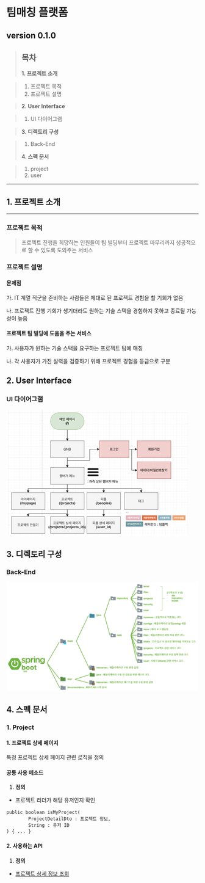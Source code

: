 ﻿# 팀매칭 플랫폼
version 0.1.0
---

> ## **목차**  
> 
> **1. 프로젝트 소개**  

> 1. 프로젝트 목적
> 2. 프로젝트 설명

> **2. User Interface**

> 1. UI 다이어그램

> **3. 디렉토리 구성**  

> 1. Back-End 
>
> **4. 스펙 문서**  

> 1. project
> 2. user 
> 

----

## **1. 프로젝트 소개**
-------------

### **프로젝트 목적**
> 프로젝트 진행을 희망하는 인원들이 팀 빌딩부터 프로젝트 마무리까지 성공적으로 할 수 있도록 도와주는 서비스
### **프로젝트 설명**
#### **문제점**
가. IT 계열 직군을 준비하는 사람들은 제대로 된 프로젝트 경험을 할 기회가 없음

나. 프로젝트 진행 기회가 생기더라도 원하는 기술 스택을 경험하지 못하고 종료될 가능성이 높음
#### **프로젝트 팀 빌딩에 도움을 주는 서비스**
가. 사용자가 원하는 기술 스택을 요구하는 프로젝트 팀에 매칭

나. 각 사용자가 가진 실력을 검증하기 위해 프로젝트 경험을 등급으로 구분

## **2. User Interface**
### **UI 다이어그램**
![UI 다이어그램](./image/user-inteface-diagram.png)

## **3. 디렉토리 구성**
### **Back-End**
 ![디렉토리 구성](./image/directory.png)  
 
## **4. 스펙 문서**
### **1. Project**
#### **1. 프로젝트 상세 페이지**
특정 프로젝트 상세 페이지 관련 로직을 정의

#### **공통 사용 메소드**
1. **정의**
 - 프로젝트 리더가 해당 유저인지 확인
```
public boolean isMyProject(
		ProjectDetailDto : 프로젝트 정보, 
		String : 유저 ID
) { ... }
```

#### **2. 사용하는 API**
1. **정의**  
 - [프로젝트 상세 정보 조회](http://34.105.29.115:8080/docs/index.html#indexProjectsDetail )

